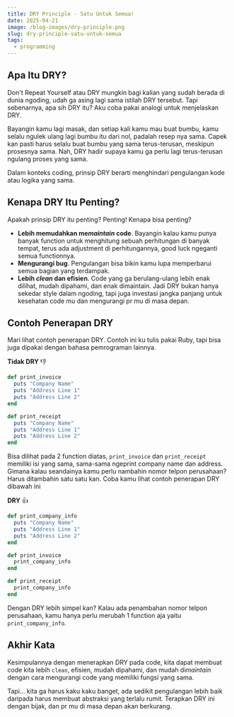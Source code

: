```yaml
---
title: DRY Principle - Satu Untuk Semua!
date: 2025-04-21
image: /blog-images/dry-principle.png
slug: dry-principle-satu-untuk-semua
tags:
  - programming
---
```


## Apa Itu DRY?

Don't Repeat Yourself atau DRY mungkin bagi kalian yang sudah berada di dunia ngoding, udah ga asing lagi sama istilah DRY tersebut. Tapi sebenarnya, apa sih DRY itu? Aku coba pakai analogi untuk menjelaskan DRY.

Bayangin kamu lagi masak, dan setiap kali kamu mau buat bumbu, kamu selalu ngulek ulang lagi bumbu itu dari nol, padalah resep nya sama. Capek kan pasti harus selalu buat bumbu yang sama terus-terusan, meskipun prosesnya sama. Nah, DRY hadir supaya kamu ga perlu lagi terus-terusan ngulang proses yang sama.

Dalam konteks coding, prinsip DRY berarti menghindari pengulangan kode atau logika yang sama.

## Kenapa DRY Itu Penting?

Apakah prinsip DRY itu penting? Penting! Kenapa bisa penting?

- **Lebih memudahkan me*maintain* code**. Bayangin kalau kamu punya banyak function untuk menghitung sebuah perhitungan di banyak tempat, terus ada adjustment di perhitungannya, good luck ngeganti semua functionnya.
- **Mengurangi bug**. Pengulangan bisa bikin kamu lupa memperbarui semua bagian yang terdampak.
- **Lebih _clean_ dan efisien**. Code yang ga berulang-ulang lebih enak dilihat, mudah dipahami, dan enak dimaintain.
  Jadi DRY bukan hanya sekedar style dalam ngoding, tapi juga investasi jangka panjang untuk kesehatan code mu dan mengurangi pr mu di masa depan.

## Contoh Penerapan DRY

Mari lihat contoh penerapan DRY. Contoh ini ku tulis pakai Ruby, tapi bisa juga dipakai dengan bahasa pemrograman lainnya.

**Tidak DRY** 👎

```ruby
def print_invoice
  puts "Company Name"
  puts "Address Line 1"
  puts "Address Line 2"
end

def print_receipt
  puts "Company Name"
  puts "Address Line 1"
  puts "Address Line 2"
end
```

Bisa dilihat pada 2 function diatas, `print_invoice` dan `print_receipt` memiliki isi yang sama, sama-sama ngeprint company name dan address. Gimana kalau seandainya kamu perlu nambahin nomor telpon perusahaan? Harus ditambahin satu satu kan. Coba kamu lihat contoh penerapan DRY dibawah ini

**DRY** 👍

```ruby
def print_company_info
  puts "Company Name"
  puts "Address Line 1"
  puts "Address Line 2"
end

def print_invoice
  print_company_info
end

def print_receipt
  print_company_info
end
```

Dengan DRY lebih simpel kan? Kalau ada penambahan nomor telpon perusahaan, kamu hanya perlu merubah 1 function aja yaitu `print_company_info`.

## Akhir Kata

Kesimpulannya dengan menerapkan DRY pada code, kita dapat membuat code kita lebih `clean`, efisien, mudah dipahami, dan mudah di*maintain* dengan cara mengurangi code yang memiliki fungsi yang sama.

Tapi... kita ga harus kaku kaku banget, ada sedikit pengulangan lebih baik daripada harus membuat abstraksi yang terlalu rumit. Terapkan DRY ini dengan bijak, dan pr mu di masa depan akan berkurang.
